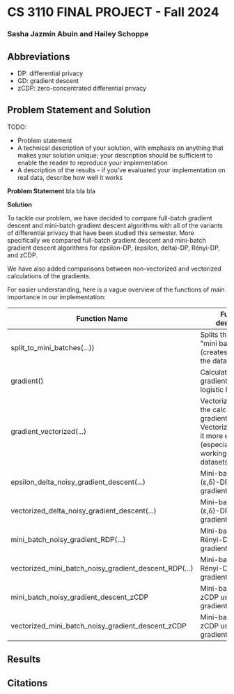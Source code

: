 # CS 3110 FINAL PROJECT - Fall 2024
### Sasha Jazmín Abuin and Hailey Schoppe

## Abbreviations
* DP: differential privacy
* GD: gradient descent
* zCDP: zero-concentrated differential privacy
  
## Problem Statement and Solution
TODO: 
* Problem statement
* A technical description of your solution, with emphasis on anything that makes your solution unique; your description should be sufficient to enable the reader to reproduce your implementation
* A description of the results - if you’ve evaluated your implementation on real data, describe how well it works

**Problem Statement**
bla bla bla

**Solution**

To tackle our problem, we have decided to compare full-batch gradient descent and mini-batch gradient descent algorithms with all of the variants of differential privacy that have been studied this semester. More specifically we compared full-batch gradient descent and mini-batch gradient descent algorithms for epsilon-DP, (epsilon, delta)-DP, Rényi-DP, and zCDP.

We have also added comparisons between non-vectorized and vectorized calculations of the gradients. 

For easier understanding, here is a vague overview of the functions of main importance in our implementation:

|Function Name                        |Function description|
|-------------------------------------|--------------------|
|split_to_mini_batches(...))|Splits the data into "mini batches" (creates subsets of the data)|
|gradient()| Calculates the gradient of the logistic loss|
|gradient_vectorized(...)|Vectorized version of the calculation of the gradient. Vectorization makes it more efficient (especially when working with large datasets)|
|epsilon_delta_noisy_gradient_descent(...)|Mini-batch GD with (ε,δ)-DP using gradient()|
|vectorized_delta_noisy_gradient_descent(...)|Mini-batch GD with (ε,δ)-DP using gradient_vectorized()|
|mini_batch_noisy_gradient_RDP(...)|Mini-batch GD with Rényi-DP using gradient()|
|vectorized_mini_batch_noisy_gradient_descent_RDP(...)|Mini-batch GD with Rényi-DP using gradient_vectorized()|
|mini_batch_noisy_gradient_descent_zCDP|Mini-batch GD with zCDP using gradient()|
|vectorized_mini_batch_noisy_gradient_descent_zCDP|Mini-batch GD with zCDP using gradient_vectorized()|

## Results


## Citations
